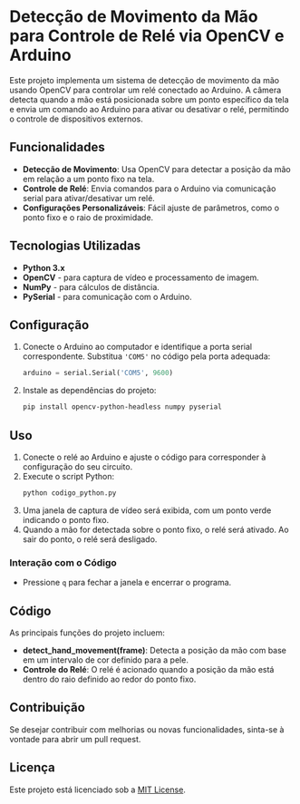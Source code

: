 
# Detecção de Movimento da Mão para Controle de Relé via OpenCV e Arduino

Este projeto implementa um sistema de detecção de movimento da mão usando OpenCV para controlar um relé conectado ao Arduino. A câmera detecta quando a mão está posicionada sobre um ponto específico da tela e envia um comando ao Arduino para ativar ou desativar o relé, permitindo o controle de dispositivos externos.

## Funcionalidades

- **Detecção de Movimento**: Usa OpenCV para detectar a posição da mão em relação a um ponto fixo na tela.
- **Controle de Relé**: Envia comandos para o Arduino via comunicação serial para ativar/desativar um relé.
- **Configurações Personalizáveis**: Fácil ajuste de parâmetros, como o ponto fixo e o raio de proximidade.

## Tecnologias Utilizadas

- **Python 3.x**
- **OpenCV** - para captura de vídeo e processamento de imagem.
- **NumPy** - para cálculos de distância.
- **PySerial** - para comunicação com o Arduino.

## Configuração

1. Conecte o Arduino ao computador e identifique a porta serial correspondente. Substitua `'COM5'` no código pela porta adequada:
   ```python
   arduino = serial.Serial('COM5', 9600)
   ```
2. Instale as dependências do projeto:
   ```bash
   pip install opencv-python-headless numpy pyserial
   ```

## Uso

1. Conecte o relé ao Arduino e ajuste o código para corresponder à configuração do seu circuito.
2. Execute o script Python:
   ```bash
   python codigo_python.py
   ```
3. Uma janela de captura de vídeo será exibida, com um ponto verde indicando o ponto fixo.
4. Quando a mão for detectada sobre o ponto fixo, o relé será ativado. Ao sair do ponto, o relé será desligado.

### Interação com o Código

- Pressione `q` para fechar a janela e encerrar o programa.

## Código

As principais funções do projeto incluem:

- **detect_hand_movement(frame)**: Detecta a posição da mão com base em um intervalo de cor definido para a pele.
- **Controle do Relé**: O relé é acionado quando a posição da mão está dentro do raio definido ao redor do ponto fixo.

## Contribuição

Se desejar contribuir com melhorias ou novas funcionalidades, sinta-se à vontade para abrir um pull request.

## Licença

Este projeto está licenciado sob a [MIT License](LICENSE).
